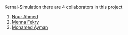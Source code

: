 Kernal-Simulation
there are 4 collaborators in this project
1. [Nour Ahmed](https://github.com/NourAhmedM)
2. [Menna Fekry](https://github.com/MennaFekry)
3. [Mohamed Ayman](https://github.com/TheRubick)


